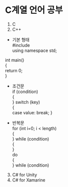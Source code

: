 # C계열 언어 공부  


1. C  
2. C++  

  - 기본 형태  
  #include <iostream>  
  using namespace std;  

  int main()  
  {  
      return 0;  
  }

  - 조건문  
  if (condition)  
  {  
  }
  switch (key)  
 {  
      case value:
          break;
 }  

  - 반복문  
  for (int i=0; i < length)  
  {  
  }
  while (condition)  
  {  
  }  
  do  
  {  
  } while (condition)



3. C# for Unity  
4. C# for Xamarine
